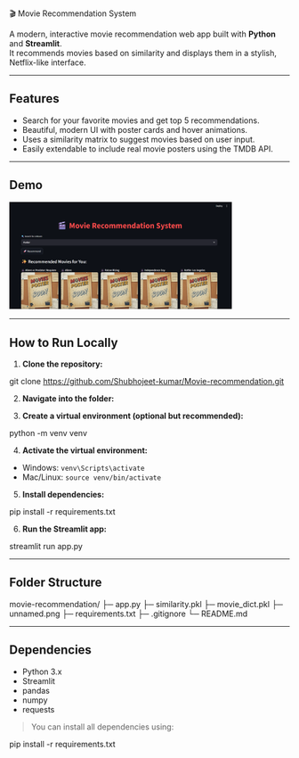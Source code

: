  🎬 Movie Recommendation System

A modern, interactive movie recommendation web app built with **Python** and **Streamlit**.  
It recommends movies based on similarity and displays them in a stylish, Netflix-like interface.

---

## Features

- Search for your favorite movies and get top 5 recommendations.  
- Beautiful, modern UI with poster cards and hover animations.  
- Uses a similarity matrix to suggest movies based on user input.  
- Easily extendable to include real movie posters using the TMDB API.

---

## Demo

<img src="unnamed2.png" alt="App Screenshot" width="400">


---

## How to Run Locally

1. **Clone the repository:**

git clone https://github.com/Shubhojeet-kumar/Movie-recommendation.git


2. **Navigate into the folder:**


3. **Create a virtual environment (optional but recommended):**

python -m venv venv


4. **Activate the virtual environment:**
- Windows: `venv\Scripts\activate`
- Mac/Linux: `source venv/bin/activate`

5. **Install dependencies:**

pip install -r requirements.txt


6. **Run the Streamlit app:**

streamlit run app.py


---

## Folder Structure

movie-recommendation/
├─ app.py
├─ similarity.pkl
├─ movie_dict.pkl
├─ unnamed.png
├─ requirements.txt
├─ .gitignore
└─ README.md


---

## Dependencies

- Python 3.x  
- Streamlit  
- pandas  
- numpy  
- requests  

> You can install all dependencies using:

pip install -r requirements.txt